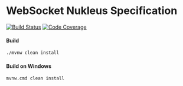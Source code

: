 # WebSocket Nukleus Specification

[![Build Status][build-status-image]][build-status]
[![Code Coverage][code-coverage-image]][code-coverage]

#### Build
```bash
./mvnw clean install
```
#### Build on Windows
```bash
mvnw.cmd clean install
```

[build-status-image]: https://github.com/reaktivity/nukleus-ws.spec/workflows/build/badge.svg
[build-status]: https://github.com/reaktivity/nukleus-ws.spec/actions
[code-coverage-image]: https://codecov.io/gh/reaktivity/nukleus-ws.spec/branch/develop/graph/badge.svg
[code-coverage]: https://codecov.io/gh/reaktivity/nukleus-ws.spec
